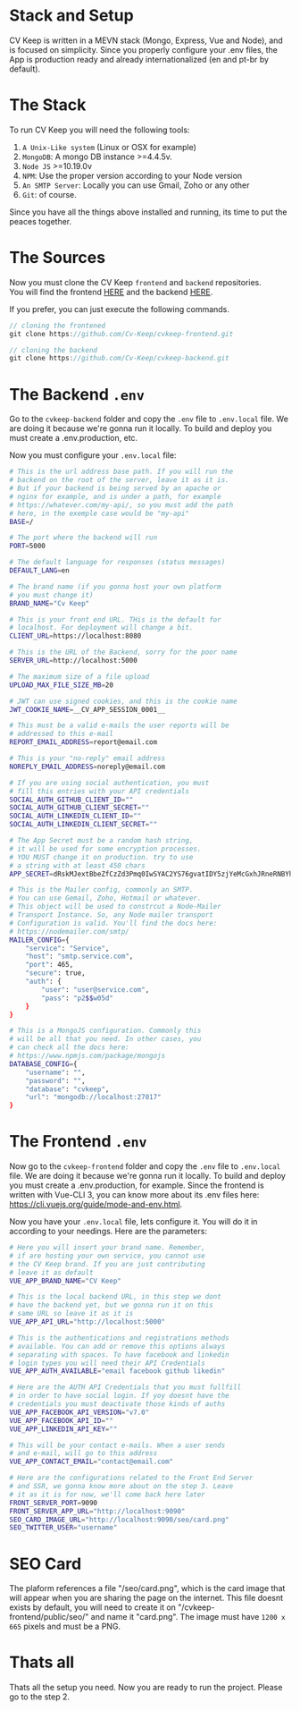 # Stack and Setup

CV Keep is written in a MEVN stack (Mongo, Express, Vue and Node), and is focused on simplicity. Since you properly configure your .env files, the App is production ready and already internationalized (en and pt-br by default).

# The Stack

To run CV Keep you will need the following tools:

1. `A Unix-Like system` (Linux or OSX for example)
2. `MongoDB`: A mongo DB instance >=4.4.5v.
3. `Node JS` >=10.19.0v
5. `NPM`: Use the proper version according to your Node version
4. `An SMTP Server`: Locally you can use Gmail, Zoho or any other 
5. `Git`: of course. 

Since you have all the things above installed and running, its time to put the peaces together.

# The Sources

Now you must clone the CV Keep `frontend` and `backend` repositories.  
You will find the frontend [HERE](https://github.com/Cv-Keep/cvkeep-frontend/) and the backend [HERE](https://github.com/Cv-Keep/cvkeep-backend/).  

If you prefer, you can just execute the following commands.

``` js
// cloning the frontened
git clone https://github.com/Cv-Keep/cvkeep-frontend.git

// cloning the backend
git clone https://github.com/Cv-Keep/cvkeep-backend.git
``` 

# The Backend `.env`

Go to the `cvkeep-backend` folder and copy the `.env` file to `.env.local` file. We are doing it because we're gonna run it locally. To build and deploy you must create a .env.production, etc.

Now you must configure your `.env.local` file:

```bash
# This is the url address base path. If you will run the
# backend on the root of the server, leave it as it is.
# But if your backend is being served by an apache or
# nginx for example, and is under a path, for example
# https://whatever.com/my-api/, so you must add the path
# here, in the exemple case would be "my-api"
BASE=/

# The port where the backend will run
PORT=5000

# The default language for responses (status messages)
DEFAULT_LANG=en

# The brand name (if you gonna host your own platform
# you must change it)
BRAND_NAME="Cv Keep"

# This is your front end URL. THis is the default for
# localhost. For deployment will change a bit.
CLIENT_URL=https://localhost:8080

# This is the URL of the Backend, sorry for the poor name
SERVER_URL=http://localhost:5000

# The maximum size of a file upload 
UPLOAD_MAX_FILE_SIZE_MB=20

# JWT can use signed cookies, and this is the cookie name 
JWT_COOKIE_NAME=__CV_APP_SESSION_0001__

# This must be a valid e-mails the user reports will be
# addressed to this e-mail
REPORT_EMAIL_ADDRESS=report@email.com

# This is your "no-reply" email address
NOREPLY_EMAIL_ADDRESS=noreply@email.com

# If you are using social authentication, you must
# fill this entries with your API credentials
SOCIAL_AUTH_GITHUB_CLIENT_ID=""
SOCIAL_AUTH_GITHUB_CLIENT_SECRET=""
SOCIAL_AUTH_LINKEDIN_CLIENT_ID=""
SOCIAL_AUTH_LINKEDIN_CLIENT_SECRET=""

# The App Secret must be a random hash string,
# it will be used for some encryption processes.
# YOU MUST change it on production. try to use
# a string with at least 450 chars
APP_SECRET=dRskMJextBbeZfCzZd3Pmq0IwSYAC2YS76gvatIDY5zjYeMcGxhJRneRNBYhMk8TZgjyybG90F25akNzHvEeZk7DKvlezpazrfBHG3P0Rt4BBRkQAHVNtiCWPx4CJ87Yzvw48c576dzDTBNlBL1aDfW1XJCILhqjHOoYl5SMPIAQDh22fAlYly6uO8WnkC4reTyRVjoCGm18t1dMG6LyTHwOHKCN97K8gtAKxExJcNaGEPWvTcqCu6e3JHlTb2eWA8ABwEEfwc6EM001LnV5frG3U3eJEQMxRsa7ukgrza3hRLaC7qhYYWLYmTlwF37xV2iC3WAYofOThvgLgzBDrAGM2iC4alQQEHNnGvl64cVgEwCv2ftmBzTFoW8GFwXxSBCCakpLHoh5GGVWEJCV3wuCPJPTYjA3AqXraZGd4D5Iuq1U0dnwVBEe2uxImJNczP

# This is the Mailer config, commonly an SMTP.
# You can use Gemail, Zoho, Hotmail or whatever.
# This object will be used to constrcut a Node-Mailer
# Transport Instance. So, any Node mailer transport
# Configuration is valid. You'll find the docs here:
# https://nodemailer.com/smtp/
MAILER_CONFIG={
	"service": "Service",
	"host": "smtp.service.com",
	"port": 465,
	"secure": true,
	"auth": {
		"user": "user@service.com",
		"pass": "p2$$w05d"
	}
}

# This is a MongoJS configuration. Commonly this
# will be all that you need. In other cases, you
# can check all the docs here:
# https://www.npmjs.com/package/mongojs
DATABASE_CONFIG={
	"username": "",
	"password": "",
	"database": "cvkeep",
	"url": "mongodb://localhost:27017"
}
```

# The Frontend `.env`

Now go to the `cvkeep-frontend` folder and copy the `.env` file to `.env.local` file. We are doing it because we're gonna run it locally. To build and deploy you must create a .env.production, for example. Since the frontend is written with Vue-CLI 3, you can know more about its .env files here: https://cli.vuejs.org/guide/mode-and-env.html.

Now you have your `.env.local` file, lets configure it. You will do it in according to your needings. Here are the parameters:

```bash
# Here you will insert your brand name. Remember,
# if are hosting your own service, you cannot use 
# the CV Keep brand. If you are just contributing
# leave it as default
VUE_APP_BRAND_NAME="CV Keep"

# This is the local backend URL, in this step we dont
# have the backend yet, but we gonna run it on this
# same URL so leave it as it is
VUE_APP_API_URL="http://localhost:5000"

# This is the authentications and registrations methods
# available. You can add or remove this options always
# separating with spaces. To have facebook and linkedin
# login types you will need their API Credentials
VUE_APP_AUTH_AVAILABLE="email facebook github likedin"

# Here are the AUTH API Credentials that you must fullfill
# in order to have social login. If yoy doesnt have the
# credentials you must deactivate those kinds of auths
VUE_APP_FACEBOOK_API_VERSION="v7.0"
VUE_APP_FACEBOOK_API_ID=""
VUE_APP_LINKEDIN_API_KEY=""

# This will be your contact e-mails. When a user sends
# and e-mail, will go to this address
VUE_APP_CONTACT_EMAIL="contact@email.com"

# Here are the configurations related to the Front End Server
# and SSR, we gonna know more about on the step 3. Leave
# it as it is for now, we'll come back here later
FRONT_SERVER_PORT=9090
FRONT_SERVER_APP_URL="http://localhost:9090"
SEO_CARD_IMAGE_URL="http://localhost:9090/seo/card.png"
SEO_TWITTER_USER="username"
```

# SEO Card

The plaform references a file "/seo/card.png", which is the card image that will appear when you are sharing the page on the internet. This file doesnt exists by default, you will need to create it on "/cvkeep-frontend/public/seo/" and name it "card.png". The image must have `1200 x 665` pixels and must be a PNG.

# Thats all

Thats all the setup you need. Now you are ready to run the project. Please go to the step 2.